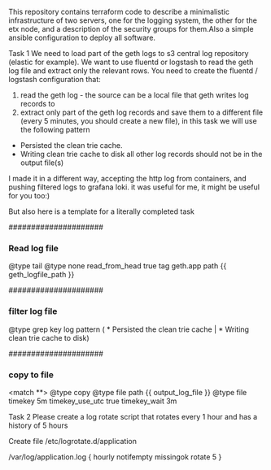 This repository contains terraform code to describe a minimalistic infrastructure of two servers, one for the logging system, the other for the etx node, and a description of the security groups for them.Also a simple ansible configuration to deploy all software.

Task 1
We need to load part of the geth logs to s3 central log repository (elastic for example). We want to use fluentd or logstash to read the geth log file and extract only the relevant rows. 
You need to create the fluentd / logstash configuration that:
1. read the geth log - the source can be a local file that geth writes log records to
2. extract only part of the geth log records and save them to a different file (every 5 minutes, you should create a new file), in this task we will use the following pattern
* Persisted the clean trie cache.
* Writing clean trie cache to disk
all other log records should not be in the output file(s) 

I made it in a different way, accepting the http log from containers, and pushing filtered logs to grafana loki.
it was useful for me, it might be useful for you too:) 

But also here is a template for a literally completed task

#####################
### Read log file
<source>
  @type tail 
  <parse>
    @type none
  </parse>
  read_from_head true
  tag geth.app
  path {{ geth_logfile_path }}
</source>

#####################
### filter log file 
<filter geth.app>
  @type grep
  <regexp>
    key log
    pattern ( * Persisted the clean trie cache | * Writing clean trie cache to disk)
  </regexp>
</filter>

#####################
### copy to file
<match **>
  @type copy
  <store>
    @type file
    path {{ output_log_file }}
    <buffer>
      @type file
      timekey 5m
      timekey_use_utc true
      timekey_wait 3m
    </buffer>
  </store>
</match>

Task 2
Please create a log rotate script that rotates every 1 hour and has a history of 5 hours

Create file /etc/logrotate.d/application

/var/log/application.log {
  hourly
  notifempty
  missingok
  rotate 5
}
